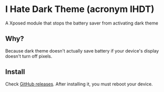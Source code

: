 # I Hate Dark Theme (acronym IHDT)
A Xposed module that stops the battery saver from activating dark theme
## Why?
Because dark theme doesn't actually save battery if your device's display doesn't turn off pixels.
## Install
Check [GitHub releases](https://github.com/Nightdavisao/IHDTXposed/releases). After installing it, you must reboot your device.